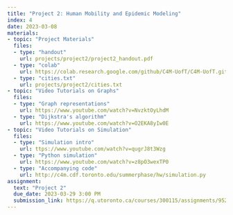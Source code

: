 ```yaml
---
title: "Project 2: Human Mobility and Epidemic Modeling"
index: 4
date: 2023-03-08
materials:
- topic: "Project Materials"
  files: 
  - type: "handout"
    url: projects/project2/project2_handout.pdf
  - type: "colab" 
    url: https://colab.research.google.com/github/C4M-UofT/C4M-UofT.github.io/blob/master/projects/project2/Project_2.ipynb
  - type: "cities.txt" 
    url: projects/project2/cities.txt
- topic: "Video Tutorials on Graphs"
  files:
  - type: "Graph representations"
    url: https://www.youtube.com/watch?v=NvzktOyLhdM
  - type: "Dijkstra's algorithm"
    url: https://www.youtube.com/watch?v=O2EKA8yIw0E
- topic: "Video Tutorials on Simulation"
  files:
  - type: "Simulation intro"
    url: ttps://www.youtube.com/watch?v=qugrJ8t3Wzg
  - type: "Python simulation"
    url: https://www.youtube.com/watch?v=z8pO3wexTP0
  - type: "Accompanying code"
    url: http://c4m.cdf.toronto.edu/summerphase/hw/simulation.py
assignment:
  text: "Project 2"
  due_date: 2023-03-29 3:00 PM
  submission_link: https://q.utoronto.ca/courses/300115/assignments/952807
---
```

